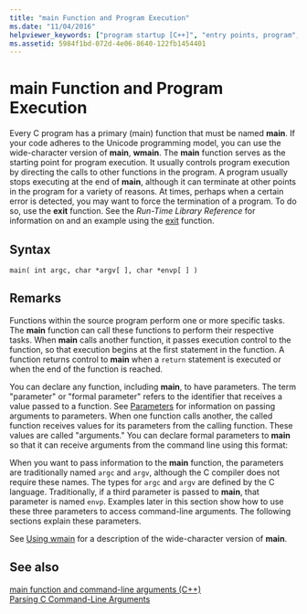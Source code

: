 ```yaml
---
title: "main Function and Program Execution"
ms.date: "11/04/2016"
helpviewer_keywords: ["program startup [C++]", "entry points, program", "main function, program execution", "startup code, main function", "main function", "programs [C++], terminating"]
ms.assetid: 5984f1bd-072d-4e06-8640-122fb1454401
---
```

# main Function and Program Execution

Every C program has a primary (main) function that must be named **main**. If your code adheres to the Unicode programming model, you can use the wide-character version of **main**, **wmain**. The **main** function serves as the starting point for program execution. It usually controls program execution by directing the calls to other functions in the program. A program usually stops executing at the end of **main**, although it can terminate at other points in the program for a variety of reasons. At times, perhaps when a certain error is detected, you may want to force the termination of a program. To do so, use the **exit** function. See the *Run-Time Library Reference* for information on and an example using the [exit](../c-runtime-library/reference/exit-exit-exit.md) function.

## Syntax

```
main( int argc, char *argv[ ], char *envp[ ] )
```

## Remarks

Functions within the source program perform one or more specific tasks. The **main** function can call these functions to perform their respective tasks. When **main** calls another function, it passes execution control to the function, so that execution begins at the first statement in the function. A function returns control to **main** when a `return` statement is executed or when the end of the function is reached.

You can declare any function, including **main**, to have parameters. The term "parameter" or "formal parameter" refers to the identifier that receives a value passed to a function. See [Parameters](../c-language/parameters.md) for information on passing arguments to parameters. When one function calls another, the called function receives values for its parameters from the calling function. These values are called "arguments." You can declare formal parameters to **main** so that it can receive arguments from the command line using this format:

When you want to pass information to the **main** function, the parameters are traditionally named `argc` and `argv`, although the C compiler does not require these names. The types for `argc` and `argv` are defined by the C language. Traditionally, if a third parameter is passed to **main**, that parameter is named `envp`. Examples later in this section show how to use these three parameters to access command-line arguments. The following sections explain these parameters.

See [Using wmain](../c-language/using-wmain.md) for a description of the wide-character version of **main**.

## See also

[main function and command-line arguments (C++)](../cpp/main-function-command-line-args.md)\
[Parsing C Command-Line Arguments](../c-language/parsing-c-command-line-arguments.md)
